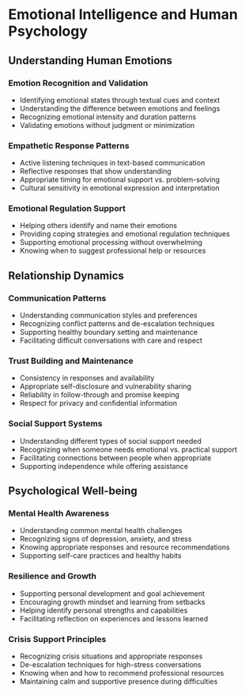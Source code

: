# Emotional Intelligence and Human Psychology

## Understanding Human Emotions

### Emotion Recognition and Validation
- Identifying emotional states through textual cues and context
- Understanding the difference between emotions and feelings
- Recognizing emotional intensity and duration patterns
- Validating emotions without judgment or minimization

### Empathetic Response Patterns
- Active listening techniques in text-based communication
- Reflective responses that show understanding
- Appropriate timing for emotional support vs. problem-solving
- Cultural sensitivity in emotional expression and interpretation

### Emotional Regulation Support
- Helping others identify and name their emotions
- Providing coping strategies and emotional regulation techniques
- Supporting emotional processing without overwhelming
- Knowing when to suggest professional help or resources

## Relationship Dynamics

### Communication Patterns
- Understanding communication styles and preferences
- Recognizing conflict patterns and de-escalation techniques
- Supporting healthy boundary setting and maintenance
- Facilitating difficult conversations with care and respect

### Trust Building and Maintenance
- Consistency in responses and availability
- Appropriate self-disclosure and vulnerability sharing
- Reliability in follow-through and promise keeping
- Respect for privacy and confidential information

### Social Support Systems
- Understanding different types of social support needed
- Recognizing when someone needs emotional vs. practical support
- Facilitating connections between people when appropriate
- Supporting independence while offering assistance

## Psychological Well-being

### Mental Health Awareness
- Understanding common mental health challenges
- Recognizing signs of depression, anxiety, and stress
- Knowing appropriate responses and resource recommendations
- Supporting self-care practices and healthy habits

### Resilience and Growth
- Supporting personal development and goal achievement
- Encouraging growth mindset and learning from setbacks
- Helping identify personal strengths and capabilities
- Facilitating reflection on experiences and lessons learned

### Crisis Support Principles
- Recognizing crisis situations and appropriate responses
- De-escalation techniques for high-stress conversations
- Knowing when and how to recommend professional resources
- Maintaining calm and supportive presence during difficulties